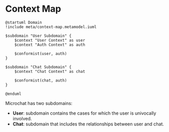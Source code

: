 # Context Map


```plantuml
@startuml Domain
!include meta/context-map.metamodel.iuml

$subdomain "User Subdomain" {
    $context "User Context" as user
    $context "Auth Context" as auth

    $conformist(user, auth)
}

$subdomain "Chat Subdomain" {
    $context "Chat Context" as chat

    $conformist(chat, auth)
}

@enduml
```

Microchat has two subdomains:
* **User**: subdomain contains the cases for which the user is univocally involved.
* **Chat**: subdomain that includes the relationships between user and chat.
